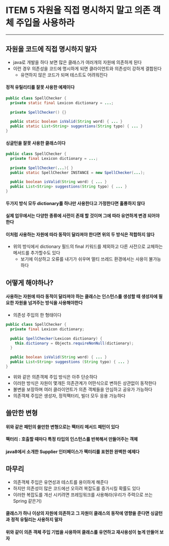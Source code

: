 # ITEM 5 자원을 직접 명시하지 말고 의존 객체 주입을 사용하라

--------------------------------------------
## 자원을 코드에 직접 명시하지 말자
* java로 개발을 하다 보면 많은 클래스가 여러개의 자원에 의존하게 된다
* 이런 경우 의존성을 코드에 명시하게 되면 클라이언트와 의존성이 강하게 결합된다
  * 유연하지 않은 코드가 되며 테스트도 어려워진다
  

#### 정적 유틸리티를 잘못 사용한 예제이다
```` java
public class SpellChecker {
  private static final Lexicon dictionary = ...;
  
  private SpellChecker() {} 
  
  public static boolean isValid(String word) { ... }
  public static List<String> suggestions(String typo) { ... }
}

````

#### 싱글턴을 잘못 사용한 클래스이다
```` java
public class SpellChecker {
  private final Lexicon dictionary = ...;
  
  private SpellChecker(...){ }
  public static SpellChecker INSTANCE = new SpellChecker(...);
  
  public boolean isValid(String word) { ... }
  public List<String> suggestions(String typo) { ... }
}
````
#### 두가지 방식 모두 dictionary를 하나만 사용한다고 가정한다면 훌륭하지 않다
#### 실제 업무에서는 다양한 종류에 사전이 존재 할 것이며 그에 따라 유연하게 변경 되어야 한다
#### 이처럼 사용하는 자원에 따라 동작이 달라져야 한다면 위의 두 방식은 적합하지 않다
* 위의 방식에서 dictionary 필드의 final 키워드를 제외하고 다른 사전으로 교체하는 메서드를 추가할수도 있다
  * 보기에 이상하고 오류를 내기가 쉬우며 멀티 쓰레드 환경에서는 사용이 불가능하다

## 어떻게 해야하나?
#### 사용하는 자원에 따라 동적이 달라져야 하는 클래스는 인스턴스를 생성할 때 생성자에 필요한 자원을 넘겨주는 방식을 사용해야한다 
* 의존성 주입의 한 형태이다

```` java
public class SpellChecker {
  private final Lexicon dictionary;
  
  public SpellChecker(Lexicon dictionary) {
    this.dictionary = Objects.requireNonNull(dictionary);
  }
  
  public boolean isValid(String word) { ... }
  public List<String> suggestions (String typo) { ... }
}
````
* 위와 같은 의존객체 주입 방식은 아주 단순하다
* 이러한 방식은 자원이 몇개든 의존관계가 어떤식으로 변하든 상관없이 동작한다
* 불변을 보장하며 여러 클라이언트가 의존 객체들을 안심하고 공유가 가능하다
* 의존객체 주입은 생성자, 정적팩터리, 빌더 모두 응용 가능하다

## 쓸만한 변형
#### 위와 같은 패턴의 쓸만한 변형으로는 팩터리 메서드 패턴이 있다
#### 팩터리 : 호출할 때마다 특정 타입의 인스턴스를 반복해서 만들어주는 객체
#### java8에서 소개한 Supplier<T> 인터페이스가 팩터리를 표현한 완벽한 예제다

## 마무리
* 의존객체 주입은 유연성과 테스트를 용이하게 해준다
* 하지만 의존성이 많은 코드에선 오히려 복잡도를 증가시킬 확률도 있다
* 이러한 복잡도를 개선 시키려면 프레임워크를 사용해라(우리가 주력으로 쓰는 Spring 같은거)

#### 클래스가 하나 이상의 자원에 의존하고 그 자원이 클래스의 동작에 영향을 준다면 싱글턴과 정적 유틸리는 사용하지 말자
#### 위와 같이 의존 객체 주입 기법을 사용하여 클래스를 유연하고 재사용성이 높게 만들어 보자